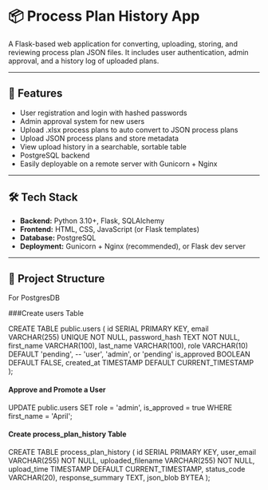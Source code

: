 # 📦 Process Plan History App

A Flask-based web application for converting, uploading, storing, and reviewing process plan JSON files.
It includes user authentication, admin approval, and a history log of uploaded plans.

---

## 🚀 Features

- User registration and login with hashed passwords
- Admin approval system for new users
- Upload .xlsx process plans to auto convert to JSON process plans
- Upload JSON process plans and store metadata
- View upload history in a searchable, sortable table
- PostgreSQL backend
- Easily deployable on a remote server with Gunicorn + Nginx

---

## 🛠️ Tech Stack

- **Backend:** Python 3.10+, Flask, SQLAlchemy
- **Frontend:** HTML, CSS, JavaScript (or Flask templates)
- **Database:** PostgreSQL
- **Deployment:** Gunicorn + Nginx (recommended), or Flask dev server

---

## 📂 Project Structure

For PostgresDB

###Create users Table

CREATE TABLE public.users (
id SERIAL PRIMARY KEY,
email VARCHAR(255) UNIQUE NOT NULL,
password_hash TEXT NOT NULL,
first_name VARCHAR(100),
last_name VARCHAR(100),
role VARCHAR(10) DEFAULT 'pending', -- 'user', 'admin', or 'pending'
is_approved BOOLEAN DEFAULT FALSE,
created_at TIMESTAMP DEFAULT CURRENT_TIMESTAMP
);

#### Approve and Promote a User

UPDATE public.users
SET role = 'admin', is_approved = true
WHERE first_name = 'April';

#### Create process_plan_history Table

CREATE TABLE process_plan_history (
id SERIAL PRIMARY KEY,
user_email VARCHAR(255) NOT NULL,
uploaded_filename VARCHAR(255) NOT NULL,
upload_time TIMESTAMP DEFAULT CURRENT_TIMESTAMP,
status_code VARCHAR(20),
response_summary TEXT,
json_blob BYTEA
);
